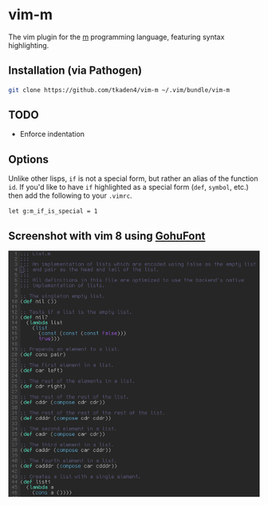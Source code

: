 # vim-m

The vim plugin for the [m](m-language.github.io) programming language,
featuring syntax highlighting.

## Installation (via Pathogen)
```Bash
git clone https://github.com/tkaden4/vim-m ~/.vim/bundle/vim-m
```

## TODO
- Enforce indentation

## Options

Unlike other lisps, `if` is not a special form, but rather an alias of the function `id`. 
If you'd like to have `if` highlighted as a special form (`def`, `symbol`, etc.) then add 
the following to your `.vimrc`.

```vim
let g:m_if_is_special = 1
```

## Screenshot with vim 8 using [GohuFont](http://font.gohu.org/)
![Screenshot of vim-m in action](/screenshot.png?raw=true)

